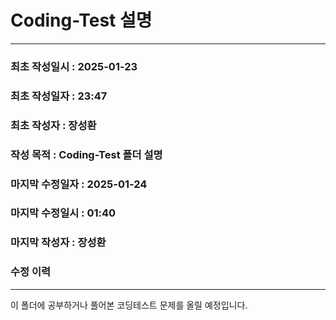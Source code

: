 # Coding-Test 설명

---
### 최초 작성일시 : 2025-01-23
### 최초 작성일자 : 23:47
### 최초 작성자 : 장성환
### 작성 목적 : Coding-Test 폴더 설명

### 마지막 수정일자 : 2025-01-24
### 마지막 수정일시 : 01:40
### 마지막 작성자 : 장성환

### 수정 이력

---

이 폴더에 공부하거나 풀어본 코딩테스트 문제를 올릴 예정입니다.